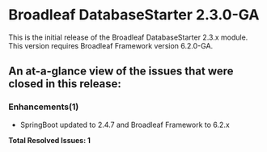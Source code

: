 # Broadleaf DatabaseStarter 2.3.0-GA

This is the initial release of the Broadleaf DatabaseStarter 2.3.x module. This version requires Broadleaf Framework version 6.2.0-GA.

## An at-a-glance view of the issues that were closed in this release:

### Enhancements(1)
-  SpringBoot updated to 2.4.7 and Broadleaf Framework to 6.2.x


**Total Resolved Issues: 1**
